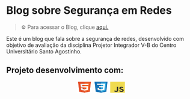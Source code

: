 # Blog sobre Segurança em Redes 

> ⚙️ Para acessar o Blog, clique <a href="https://blog-seguranca-em-redes.vercel.app/" target= "_blank">aqui.</a> 

<p>Este é um blog que fala sobre a segurança de redes, desenvolvido com objetivo de avaliação da disciplina Projetor Integrador V-B do Centro Universitário Santo Agostinho.</p>
  
## Projeto desenvolvimento com:

<div align="center">
  <img align="center" alt="HTML" height="30" width="40" src="https://raw.githubusercontent.com/devicons/devicon/master/icons/html5/html5-original.svg">
  <img align="center" alt="CSS" height="30" width="40" src="https://raw.githubusercontent.com/devicons/devicon/master/icons/css3/css3-original.svg">
  <img align="center" alt="JavaScript" height="30" width="40" src="https://raw.githubusercontent.com/devicons/devicon/master/icons/javascript/javascript-original.svg">
</div>
